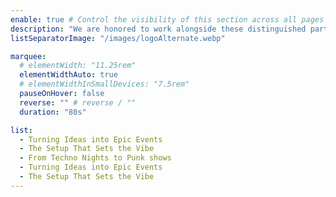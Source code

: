 ```yaml
---
enable: true # Control the visibility of this section across all pages where it is used
description: "We are honored to work alongside these distinguished partners."
listSeparatorImage: "/images/logoAlternate.webp"

marquee:
  # elementWidth: "11.25rem"
  elementWidthAuto: true
  # elementWidthInSmallDevices: "7.5rem"
  pauseOnHover: false
  reverse: "" # reverse / ""
  duration: "80s"

list:
  - Turning Ideas into Epic Events
  - The Setup That Sets the Vibe 
  - From Techno Nights to Punk shows
  - Turning Ideas into Epic Events
  - The Setup That Sets the Vibe
---
```

